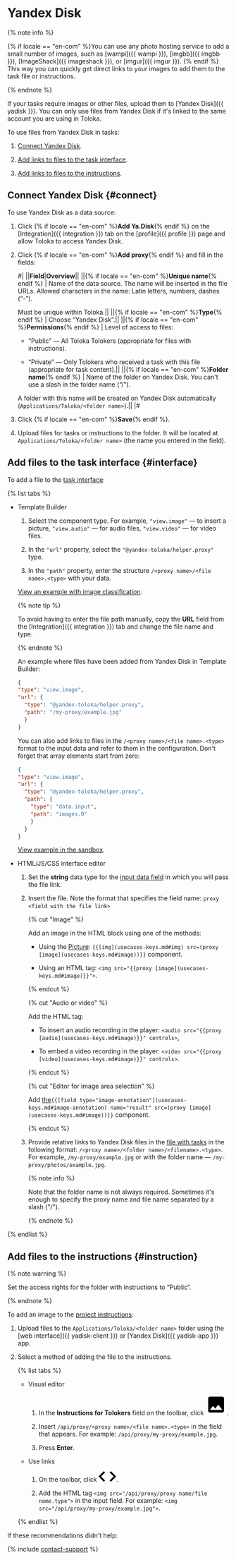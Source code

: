 # Yandex Disk

{% note info %}

{% if locale == "en-com" %}You can use any photo hosting service to add a small number of images, such as [wampi]({{ wampi }}), [imgbb]({{ imgbb }}), [ImageShack]({{ imageshack }}), or [imgur]({{ imgur }}). {% endif %} This way you can quickly get direct links to your images to add them to the task file or instructions.

{% endnote %}

If your tasks require images or other files, upload them to [Yandex Disk]({{ yadisk }}). You can only use files from Yandex Disk if it's linked to the same account you are using in Toloka.

To use files from Yandex Disk in tasks:

1. [Connect Yandex Disk](#connect).

1. [Add links to files to the task interface](#interface).

1. [Add links to files to the instructions](#instruction).

## Connect Yandex Disk {#connect}

To use Yandex Disk as a data source:

1. Click {% if locale == "en-com" %}**Add Ya.Disk**{% endif %} on the [Integration]({{ integration }}) tab on the [profile]({{ profile }}) page and allow Toloka to access Yandex Disk.

1. Click {% if locale == "en-com" %}**Add proxy**{% endif %} and fill in the fields:

    #|
    ||**Field**|**Overview**||
    ||{% if locale == "en-com" %}**Unique name**{% endif %} | Name of the data source. The name will be inserted in the file URLs. Allowed characters in the name: Latin letters, numbers, dashes (“-”).

    Must be unique within Toloka.||
    ||{% if locale == "en-com" %}**Type**{% endif %} | Choose “Yandex Disk”.||
    ||{% if locale == "en-com" %}**Permissions**{% endif %} | Level of access to files:

    - “Public” — All Toloka Tolokers (appropriate for files with instructions).

    - “Private” — Only Tolokers who received a task with this file (appropriate for task content).||
    ||{% if locale == "en-com" %}**Folder name**{% endif %} | Name of the folder on Yandex Disk. You can't use a slash in the folder name (“/”).

    A folder with this name will be created on Yandex Disk automatically (`Applications/Toloka/<folder name>`).||
    |#

1. Click {% if locale == "en-com" %}**Save**{% endif %}.

1. Upload files for tasks or instructions to the folder. It will be located at `Applications/Toloka/<folder name>` (the name you entered in the field).

## Add files to the task interface {#interface}

To add a file to the [task interface](spec.md):

{% list tabs %}

- Template Builder

  1. Select the component type. For example, `"view.image"` — to insert a picture, `"view.audio"` — for audio files, `"view.video"` — for video files.

  1. In the `"url"` property, select the `"@yandex-toloka/helper.proxy"` type.

  1. In the `"path"` property, enter the structure `/<proxy name>/<file name>.<type>` with your data.

  [View an example with image classification](https://clck.ru/SSbzF).

  {% note tip %}

  To avoid having to enter the file path manually, copy the **URL** field from the [Integration]({{ integration }}) tab and change the file name and type.

  {% endnote %}

  An example where files have been added from Yandex Disk in Template Builder:

  ```json
  {
  "type": "view.image",
  "url": {
    "type": "@yandex-toloka/helper.proxy",
    "path": "/my-proxy/example.jpg"
    }
  }
  ```

  You can also add links to files in the `/<proxy name>/<file name>.<type>` format to the input data and refer to them in the configuration. Don't forget that array elements start from zero:

  ```json
  {
  "type": "view.image",
  "url": {
    "type": "@yandex-toloka/helper.proxy",
    "path": {
      "type": "data.input",
      "path": "images.0"
      }
    }
  }
  ```

  [View example in the sandbox](https://clck.ru/SP3Bd).

- HTML/JS/CSS interface editor

  1. Set the **string** data type for the [input data field](incoming.md) in which you will pass the file link.

  1. Insert the file. Note the format that specifies the field name: `proxy <field with the file link>`

      {% cut "Image" %}

      Add an image in the HTML block using one of the methods:

      - Using the [Picture](t-components/img.md): `{{[img](usecases-keys.md#img) src=(proxy [image](usecases-keys.md#image))}}` component.

      - Using an HTML tag: `<img src="{{proxy [image](usecases-keys.md#image)}}">`.

      {% endcut %}

      {% cut "Audio or video" %}

      Add the HTML tag:

      - To insert an audio recording in the player: `<audio src="{{proxy [audio](usecases-keys.md#image)}}" controls>`,

      - To embed a video recording in the player: `<video src="{{proxy [video](usecases-keys.md#image)}}" controls>`.

      {% endcut %}

      {% cut "Editor for image area selection" %}

      Add [the](t-components/image-annotation.md#adding_editor)`{{[field type="image-annotation"](usecases-keys.md#image-annotation) name="result" src=(proxy [image](usecases-keys.md#image))}}` component.

      {% endcut %}

  1. Provide relative links to Yandex Disk files in the [file with tasks](../../glossary.md#tsv-file-definition) in the following format: `/<proxy name>/<folder name>/<filename>.<type>`. For example, `/my-proxy/example.jpg` or with the folder name — `/my-proxy/photos/example.jpg`.

      {% note info %}

      Note that the folder name is not always required. Sometimes it's enough to specify the proxy name and file name separated by a slash ("/").

      {% endnote %}

{% endlist %}

## Add files to the instructions {#instruction}

{% note warning %}

Set the access rights for the folder with instructions to “Public”.

{% endnote %}

To add an image to the [project instructions](instruction.md):

1. Upload files to the `Applications/Toloka/<folder name>` folder using the [web interface]({{ yadisk-client }}) or [Yandex Disk]({{ yadisk-app }}) app.

1. Select a method of adding the file to the instructions.

    {% list tabs %}

    - Visual editor

      1. In the **Instructions for Tolokers** field on the toolbar, click ![](../_images/img3.svg).

      1. Insert `/api/proxy/<proxy name>/<file name>.<type>` in the field that appears. For example: `/api/proxy/my-proxy/example.jpg`.

      1. Press **Enter**.

    - Use links

      1. On the toolbar, click ![](../_images/code.svg).

      1. Add the HTML tag `<img src="/api/proxy/proxy name/file name.type">` in the input field. For example: `<img src="/api/proxy/my-proxy/example.jpg">`.

    {% endlist %}

If these recommendations didn't help:

{% include [contact-support](../_includes/contact-support-help.md) %}